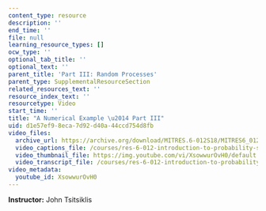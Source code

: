 ```yaml
---
content_type: resource
description: ''
end_time: ''
file: null
learning_resource_types: []
ocw_type: ''
optional_tab_title: ''
optional_text: ''
parent_title: 'Part III: Random Processes'
parent_type: SupplementalResourceSection
related_resources_text: ''
resource_index_text: ''
resourcetype: Video
start_time: ''
title: "A Numerical Example \u2014 Part III"
uid: d1e57ef9-8eca-7d92-d40a-44ccd754d8fb
video_files:
  archive_url: https://archive.org/download/MITRES.6-012S18/MITRES6_012S18_L26-04_300k.mp4
  video_captions_file: /courses/res-6-012-introduction-to-probability-spring-2018/85979b6eb9935dfc8c9b104fcd0aa16c_XsowwurOvH0.vtt
  video_thumbnail_file: https://img.youtube.com/vi/XsowwurOvH0/default.jpg
  video_transcript_file: /courses/res-6-012-introduction-to-probability-spring-2018/7ca92d419dce87461c4a068c0153f9eb_XsowwurOvH0.pdf
video_metadata:
  youtube_id: XsowwurOvH0
---
```


**Instructor:** John Tsitsiklis



